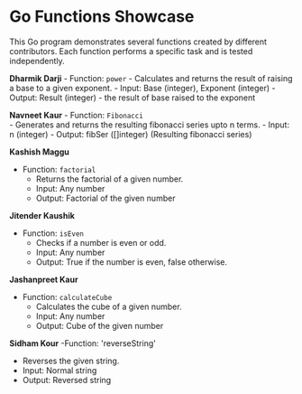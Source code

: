 # Go Functions Showcase

This Go program demonstrates several functions created by different contributors. Each function performs a specific task and is tested independently.

**Dharmik Darji**
    - Function: `power`
    - Calculates and returns the result of raising a base to a given exponent.
    - Input: Base (integer), Exponent (integer)
    - Output: Result (integer) - the result of base raised to the exponent

**Navneet Kaur**
    - Function: `Fibonacci`   
    - Generates and returns the resulting fibonacci series upto n terms.
    - Input: n (integer)
    - Output: fibSer ([]integer) (Resulting fibonacci series)

**Kashish Maggu**
   - Function: `factorial`
     - Returns the factorial of a given number.
     - Input: Any number
     - Output: Factorial of the given number

 **Jitender Kaushik**
   - Function: `isEven`
     - Checks if a number is even or odd.
     - Input: Any number
     - Output: True if the number is even, false otherwise.

 **Jashanpreet Kaur**
   - Function: `calculateCube`
     - Calculates the cube of a given number.
     - Input: Any number
     - Output: Cube of the given number
         
 **Sidham Kour**
  -Function: 'reverseString'
  - Reverses the given string.
  - Input: Normal string
  - Output: Reversed string